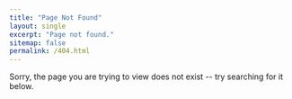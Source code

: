 ```yaml
---
title: "Page Not Found"
layout: single
excerpt: "Page not found."
sitemap: false
permalink: /404.html
---
```


Sorry, the page you are trying to view does not exist -- try searching for it below.

<script type="text/javascript">
  var GOOG_FIXURL_LANG = 'en';
  var GOOG_FIXURL_SITE = '{{ site.url }}'
</script>
<script type="text/javascript"
  src="//linkhelp.clients.google.com/tbproxy/lh/wm/fixurl.js">
</script>
